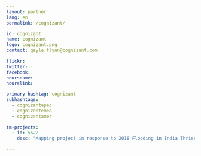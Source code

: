 ```yaml
---
layout: partner
lang: en
permalink: /cognizant/

id: cognizant
name: cognizant
logo: cognizant.png
contact: gayle.flynn@cognizant.com

flickr: 
twitter: 
facebook: 
hoursname:
hourslink:

primary-hashtag: cognizant
subhashtags:
  - cognizantapac
  - cognizantemea
  - cognizantamer

tm-projects:
  - id: 5522
    desc: "Mapping project in response to 2018 Flooding in India Thrissur , Kerala, India Building Footprint Improvement."
    
---
```

